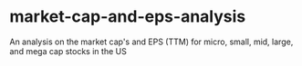 # market-cap-and-eps-analysis
An analysis on the market cap's and EPS (TTM) for micro, small, mid, large, and mega cap stocks in the US
